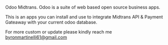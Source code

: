 Odoo Midtrans.
Odoo is a suite of web based open source business apps.

This is an apps you can install and use to integrate Midtrans API & Payment Gateaway with your current odoo database.

For more custom or update please kindly reach me byronmartinelli61@gmail.com
